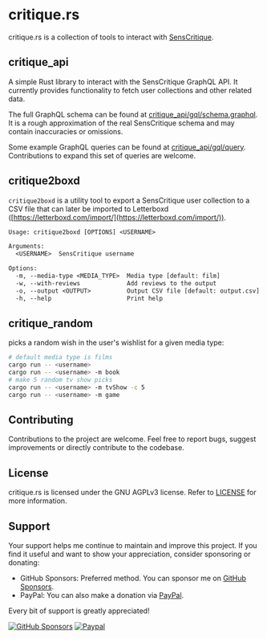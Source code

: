 # critique.rs

critique.rs is a collection of tools to interact with [SensCritique](https://www.senscritique.com). 

## critique_api

A simple Rust library to interact with the SensCritique GraphQL API. It currently provides functionality to fetch user collections and other related data.

The full GraphQL schema can be found at [critique_api/gql/schema.graphql](https://github.com/SilentVoid13/critique.rs/blob/master/critique_api/gql/schema.graphql).
It is a rough approximation of the real SensCritique schema and may contain inaccuracies or omissions.

Some example GraphQL queries can be found at [critique_api/gql/query](https://github.com/SilentVoid13/critique.rs/blob/master/critique_api/gql/query).
Contributions to expand this set of queries are welcome. 

## critique2boxd

`critique2boxd` is a utility tool to export a SensCritique user collection to a CSV file that can later be imported to Letterboxd ([https://letterboxd.com/import/](https://letterboxd.com/import/)).

```txt
Usage: critique2boxd [OPTIONS] <USERNAME>

Arguments:
  <USERNAME>  SensCritique username

Options:
  -m, --media-type <MEDIA_TYPE>  Media type [default: film]
  -w, --with-reviews             Add reviews to the output
  -o, --output <OUTPUT>          Output CSV file [default: output.csv]
  -h, --help                     Print help
```

## critique_random

picks a random wish in the user's wishlist for a given media type:

```bash
# default media type is films
cargo run -- <username>
cargo run -- <username> -m book
# make 5 random tv show picks
cargo run -- <username> -m tvShow -c 5
cargo run -- <username> -m game
```

## Contributing

Contributions to the project are welcome. Feel free to report bugs, suggest improvements or directly contribute to the codebase.

## License

critique.rs is licensed under the GNU AGPLv3 license. Refer to [LICENSE](LICENSE.txt) for more information.

## Support

Your support helps me continue to maintain and improve this project. If you find it useful and want to show your appreciation, consider sponsoring or donating:
- GitHub Sponsors: Preferred method. You can sponsor me on [GitHub Sponsors](https://github.com/sponsors/SilentVoid13). 
- PayPal: You can also make a donation via [PayPal](https://www.paypal.com/donate?hosted_button_id=U2SRGAFYXT32Q).

Every bit of support is greatly appreciated!

[![GitHub Sponsors](https://img.shields.io/github/sponsors/silentvoid13?label=Sponsor&logo=GitHub%20Sponsors&style=for-the-badge)](https://github.com/sponsors/silentvoid13)
[![Paypal](https://img.shields.io/badge/paypal-silentvoid13-yellow?style=social&logo=paypal)](https://www.paypal.com/donate?hosted_button_id=U2SRGAFYXT32Q)
